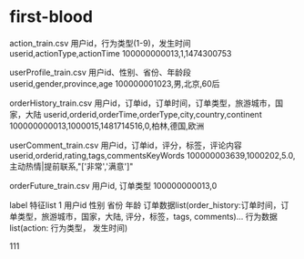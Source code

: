 # first-blood

action_train.csv
用户id，行为类型(1-9)，发生时间
userid,actionType,actionTime
100000000013,1,1474300753

userProfile_train.csv
用户id、性别、省份、年龄段
userid,gender,province,age
100000001023,男,北京,60后

orderHistory_train.csv
用户id，订单id，订单时间，订单类型，旅游城市，国家，大陆
userid,orderid,orderTime,orderType,city,country,continent
100000000013,1000015,1481714516,0,柏林,德国,欧洲

userComment_train.csv
用户id，订单id，评分，标签，评论内容
userid,orderid,rating,tags,commentsKeyWords
100000003639,1000202,5.0,主动热情|提前联系,"['非常','满意']"

orderFuture_train.csv
用户id, 订单类型
100000000013,0

label 特征list
1 用户id 性别 省份 年龄 订单数据list(order_history:订单时间，订单类型，旅游城市，国家，大陆, 评分，标签，tags, comments)... 行为数据list(action: 行为类型， 发生时间)

111
